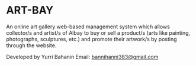 # ART-BAY
An online art gallery web-based management system which allows collector/s and artist/s of Albay to buy or sell a product/s (arts like painting, photographs, sculptures, etc.) and promote their artwork/s by posting through the website.

Developed by Yurri Bahanin
Email: bannihanni383@gmail.com
